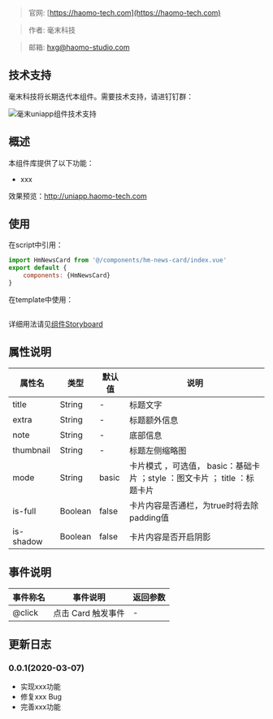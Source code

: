 > 官网: [https://haomo-tech.com](https://haomo-tech.com)

> 作者: 毫末科技

> 邮箱: hxg@haomo-studio.com

## 技术支持

毫末科技将长期迭代本组件。需要技术支持，请进钉钉群：

![毫末uniapp组件技术支持](http://downloads.haomo-tech.com/%E6%AF%AB%E6%9C%ABuniapp%E7%BB%84%E4%BB%B6%E6%8A%80%E6%9C%AF%E6%94%AF%E6%8C%81.jpg)

## 概述

本组件库提供了以下功能：

* xxx

效果预览：http://uniapp.haomo-tech.com

## 使用

在script中引用：

```javascript
import HmNewsCard from '@/components/hm-news-card/index.vue'
export default {
    components: {HmNewsCard}
}
```

在template中使用：

```html
```

详细用法请见[组件Storyboard](http://)

## 属性说明

| 属性名    | 类型    | 默认值 | 说明                                                                       |
|-----------|---------|--------|----------------------------------------------------------------------------|
| title     | String  | -      | 标题文字                                                                   |
| extra     | String  | -      | 标题额外信息                                                               |
| note      | String  | -      | 底部信息                                                                   |
| thumbnail | String  | -      | 标题左侧缩略图                                                             |
| mode      | String  | basic  | 卡片模式 ，可选值， basic：基础卡片 ；style ：图文卡片 ； title ：标题卡片 |
| is-full   | Boolean | false  | 卡片内容是否通栏，为true时将去除padding值                                  |
| is-shadow | Boolean | false  | 卡片内容是否开启阴影                                                       |

## 事件说明

| 事件称名 | 事件说明           | 返回参数 |
|----------|--------------------|----------|
| @click   | 点击 Card 触发事件 | -        |

## 更新日志

### 0.0.1(2020-03-07)

* 实现xxx功能
* 修复xxx Bug
* 完善xxx功能